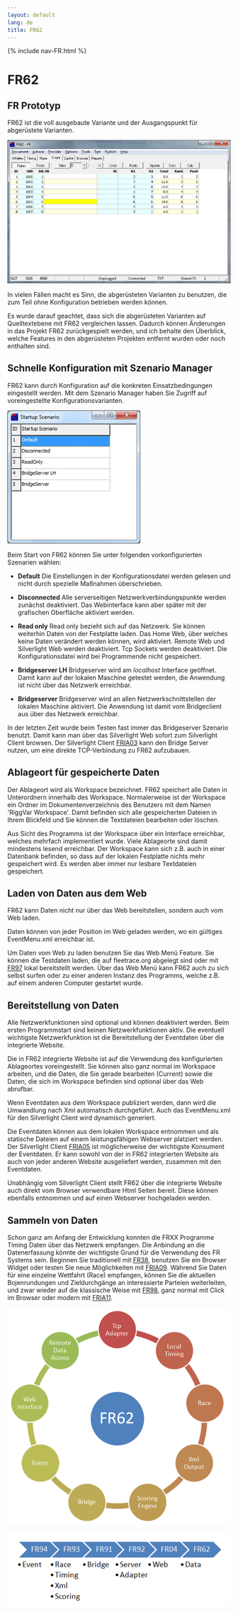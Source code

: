 ```yaml
---
layout: default
lang: de
title: FR62
---
```


{% include nav-FR.html %}

# FR62

## FR Prototyp

FR62 ist die voll ausgebaute Variante und der Ausgangspunkt für abgerüstete Varianten.

![FR62 screenshot](../images/FR62.png)

In vielen Fällen macht es Sinn, die abgerüsteten Varianten zu benutzen,
die zum Teil ohne Konfiguration betrieben werden können.

Es wurde darauf geachtet, dass sich die abgerüsteten Varianten auf Quelltextebene mit FR62 vergleichen lassen.
Dadurch können Änderungen in das Projekt FR62 zurückgespielt werden, und ich behalte den Überblick,
welche Features in den abgerüsteten Projekten entfernt wurden oder noch enthalten sind.

## Schnelle Konfiguration mit Szenario Manager

FR62 kann durch Konfiguration auf die konkreten Einsatzbedingungen eingestellt werden.
Mit dem Szenario Manager haben Sie Zugriff auf voreingestellte Konfigurationsvarianten.

![Scenario selector screenshot](../images/ScenarioSelector.png)

Beim Start von FR62 können Sie unter folgenden vorkonfigurierten Szenarien wählen:

- **Default**
Die Einstellungen in der Konfigurationsdatei werden gelesen 
und nicht durch spezielle Maßnahmen überschrieben.

- **Disconnected**
Alle serverseitigen Netzwerkverbindungspunkte werden zunächst deaktiviert. 
Das Webinterface kann aber später mit der grafischen Oberfläche aktiviert werden.

- **Read only**
Read only bezieht sich auf das Netzwerk. 
Sie können weiterhin Daten von der Festplatte laden.
Das Home Web, über welches keine Daten verändert werden können, wird aktiviert. 
Remote Web und Silverlight Web werden deaktiviert. 
Tcp Sockets werden deaktiviert. 
Die Konfigurationsdatei wird bei Programmende nicht gespeichert. 

- **Bridgeserver LH**
Bridgeserver wird am *localhost* Interface geöffnet. 
Damit kann auf der lokalen Maschine getestet werden, 
die Anwendung ist nicht über das Netzwerk erreichbar.

- **Bridgeserver**
Bridgeserver wird an allen Netzwerkschnittstellen der lokalen Maschine aktiviert. 
Die Anwendung ist damit vom Bridgeclient aus über das Netzwerk erreichbar.

In der letzten Zeit wurde beim Testen fast immer das Bridgeserver Szenario benutzt.
Damit kann man über das Silverlight Web sofort zum Silverlight Client browsen. 
Der Silverlight Client [FRIA03](../silverlight/FRIA03) kann den Bridge Server nutzen,
um eine direkte TCP-Verbindung zu FR62 aufzubauen.

## Ablageort für gespeicherte Daten

Der Ablageort wird als Workspace bezeichnet. 
FR62 speichert alle Daten in Unterordnern innerhalb des Workspace. 
Normalerweise ist der Workspace ein Ordner im Dokumentenverzeichnis des Benutzers mit dem Namen 'RiggVar Workspace'. 
Damit befinden sich alle gespeicherten Dateien in Ihrem Blickfeld 
und Sie können die Textdateien bearbeiten oder löschen.

Aus Sicht des Programms ist der Workspace über ein Interface erreichbar, 
welches mehrfach implementiert wurde. 
Viele Ablageorte sind damit mindestens lesend erreichbar. 
Der Workspace kann sich z.B. auch in einer Datenbank befinden, 
so dass auf der lokalen Festplatte nichts mehr gespeichert wird. 
Es werden aber immer nur lesbare Textdateien gespeichert.

## Laden von Daten aus dem Web

FR62 kann Daten nicht nur über das Web bereitstellen, sondern auch vom Web laden.

Daten können von jeder Position im Web geladen werden, wo ein gültiges EventMenu.xml erreichbar ist.

Um Daten vom Web zu laden benutzen Sie das Web Menü Feature.
Sie können die Testdaten laden, die auf fleetrace.org abgelegt sind oder mit [FR97](FR97) lokal bereitstellt werden.
Über das Web Menü kann FR62 auch zu sich selbst surfen oder zu einer anderen Instanz des Programms,
welche z.B. auf einem anderen Computer gestartet wurde.

## Bereitstellung von Daten

Alle Netzwerkfunktionen sind optional und können deaktiviert werden. 
Beim ersten Programmstart sind keinen Netzwerkfunktionen aktiv. 
Die eventuell wichtigste Netzwerkfunktion ist die Bereitstellung der Eventdaten über die integrierte Website.

Die in FR62 integrierte Website ist auf die Verwendung des konfigurierten Ablageortes voreingestellt. 
Sie können also ganz normal im Workspace arbeiten, und die Daten, die Sie gerade bearbeiten (Current) 
sowie die Daten, die sich im Workspace befinden sind optional über das Web abrufbar.

Wenn Eventdaten aus dem Workspace publiziert werden, 
dann wird die Umwandlung nach Xml automatisch durchgeführt. 
Auch das EventMenu.xml für den Silverlight Client wird dynamisch generiert.

Die Eventdaten können aus dem lokalen Workspace entnommen 
und als statische Dateien auf einem leistungsfähigen Webserver platziert werden.
Der Silverlight Client [FRIA05](../silverlight/FRIA05) ist möglicherweise der wichtigste Konsument der Eventdaten. 
Er kann sowohl von der in FR62 integrierten Website 
als auch von jeder anderen Website ausgeliefert werden, zusammen mit den Eventdaten.

Unabhängig vom Silverlight Client stellt FR62 über die integrierte Website 
auch direkt vom Browser verwendbare Html Seiten bereit. 
Diese können ebenfalls entnommen und auf einen Webserver hochgeladen werden.

## Sammeln von Daten

Schon ganz am Anfang der Entwicklung konnten die FRXX Programme Timing Daten über das Netzwerk empfangen. 
Die Anbindung an die Datenerfassung könnte der wichtigste Grund für die Verwendung des FR Systems sein. 
Beginnen Sie traditionell mit [FR38](FR38), benutzen Sie ein Browser Widget 
oder testen Sie neue Möglichkeiten mit [FRIA09](../silverlight/FRIA09).
Während Sie Daten für eine einzelne Wettfahrt (Race) empfangen, 
können Sie die aktuellen Bojenrundungen und Zieldurchgänge an interessierte Parteien weiterleiten,
und zwar wieder auf die klassische Weise mit [FR98](FR98),
ganz normal mit Click im Browser oder modern mit [FRIA11](../silverlight/FRIA11).

![FR62 Features](../images/FR62-Circle.png)


![FR62 Feature Chevron"](../images/FR62-Achse-07.png)
